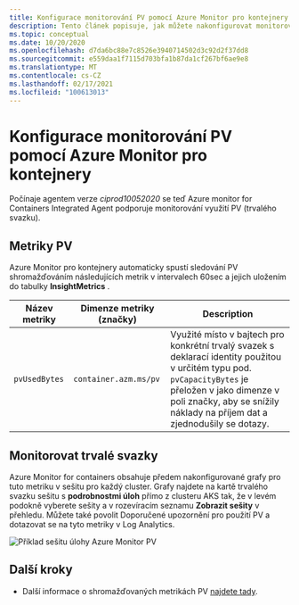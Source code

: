 ```yaml
---
title: Konfigurace monitorování PV pomocí Azure Monitor pro kontejnery | Microsoft Docs
description: Tento článek popisuje, jak můžete nakonfigurovat monitorování clusterů Kubernetes s trvalými svazky s Azure Monitor pro kontejnery.
ms.topic: conceptual
ms.date: 10/20/2020
ms.openlocfilehash: d7da6bc88e7c8526e3940714502d3c92d2f37dd8
ms.sourcegitcommit: e559daa1f7115d703bfa1b87da1cf267bf6ae9e8
ms.translationtype: MT
ms.contentlocale: cs-CZ
ms.lasthandoff: 02/17/2021
ms.locfileid: "100613013"
---
```

# <a name="configure-pv-monitoring-with-azure-monitor-for-containers"></a>Konfigurace monitorování PV pomocí Azure Monitor pro kontejnery

Počínaje agentem verze *ciprod10052020* se teď Azure monitor for Containers Integrated Agent podporuje monitorování využití PV (trvalého svazku).

## <a name="pv-metrics"></a>Metriky PV

Azure Monitor pro kontejnery automaticky spustí sledování PV shromažďováním následujících metrik v intervalech 60sec a jejich uložením do tabulky **InsightMetrics** .

|Název metriky |Dimenze metriky (značky) |Description |
|------------|------------------------|------------|
| `pvUsedBytes`|`container.azm.ms/pv`|Využité místo v bajtech pro konkrétní trvalý svazek s deklarací identity použitou v určitém typu pod. `pvCapacityBytes` je přeložen v jako dimenze v poli značky, aby se snížily náklady na příjem dat a zjednodušily se dotazy.|

## <a name="monitor-persistent-volumes"></a>Monitorovat trvalé svazky

Azure Monitor for containers obsahuje předem nakonfigurované grafy pro tuto metriku v sešitu pro každý cluster. Grafy najdete na kartě trvalého svazku sešitu s **podrobnostmi úloh** přímo z clusteru AKS tak, že v levém podokně vyberete sešity a v rozevíracím seznamu **Zobrazit sešity** v přehledu. Můžete také povolit Doporučené upozornění pro použití PV a dotazovat se na tyto metriky v Log Analytics.  

![Příklad sešitu úlohy Azure Monitor PV](./media/container-insights-persistent-volumes/pv-workload-example.PNG)

## <a name="next-steps"></a>Další kroky

- Další informace o shromažďovaných metrikách PV [najdete tady](./container-insights-agent-config.md).
